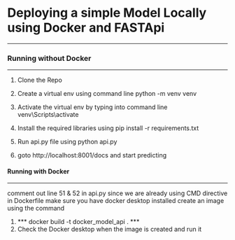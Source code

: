 # Deploying a simple Model Locally using Docker and FASTApi
---

### Running without Docker 
---
1. Clone the Repo
   
2. Create a virtual env using command line
    python -m venv venv
   
3. Activate the virtual env by typing into command line
    venv\Scripts\activate
   
4. Install the required libraries using
    pip install -r requirements.txt
   
5. Run api.py file using
    python api.py
   
6. goto http://localhost:8001/docs  and start predicting
   
#### Running with Docker
---
comment out line 51 & 52 in api.py since we are already using CMD directive in Dockerfile
make sure you have docker desktop installed
create an image using the command
1. *** docker build -t docker_model_api . ***
2. Check the Docker desktop when the image is created and run  it

